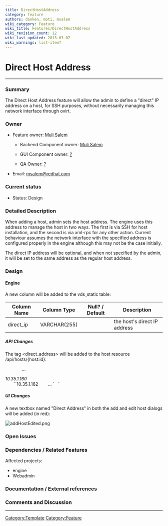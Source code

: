 ```yaml
---
title: DirectHostAddress
category: feature
authors: danken, moti, msalem
wiki_category: Feature
wiki_title: Features/DirectHostAddress
wiki_revision_count: 12
wiki_last_updated: 2013-03-07
wiki_warnings: list-item?
---
```


# Direct Host Address

------------------------------------------------------------------------

### Summary

The Direct Host Address feature will allow the admin to define a "direct" IP address on a host, for SSH purposes, without necessarily managing this network interface through ovirt.

### Owner

*   Feature owner: [ Muli Salem](User:msalem)

    * Backend Component owner: [ Muli Salem](User:msalem)

    * GUI Component owner: [ ?](User:?)

    * QA Owner: [ ?](User:?)

*   Email: msalem@redhat.com

### Current status

*   Status: Design

### Detailed Description

When adding a host, admin sets the host address. The engine uses this address to manage the host in two ways. The first is via SSH for host installation, and the second is via xml-rpc for any other action. Current behaviour assumes the network interface with the specified address is configured properly in the engine although this may not be the case initially.

The direct IP address will be optional, and when not specified by the admin, it will be set to the same address as the regular host address.

### Design

#### Engine

A new column will be added to the vds_static table:

| Column Name | Column Type  | Null? / Default | Description                  |
|-------------|--------------|-----------------|------------------------------|
| direct_ip  | VARCHAR(255) |                 | the host's direct IP address |

##### API Changes

The tag <direct_address> will be added to the host resource /api/hosts/{host:id}:

`   `<host id="56d6d62f-6af0-4c02-8500-4be041180031">
             ...
             

<address>
10.35.1.160

</address>
             `<direct_address>`10.35.1.162

</address>
             ...
`   `</host>

##### UI Changes

A new textbox named "Direct Address" in both the add and edit host dialogs will be added (in red):

![](addHostEdited.png "addHostEdited.png")

### Open Issues

### Dependencies / Related Features

Affected projects:

*   engine
*   Webadmin

### Documentation / External references

### Comments and Discussion

------------------------------------------------------------------------

<Category:Template> <Category:Feature>
